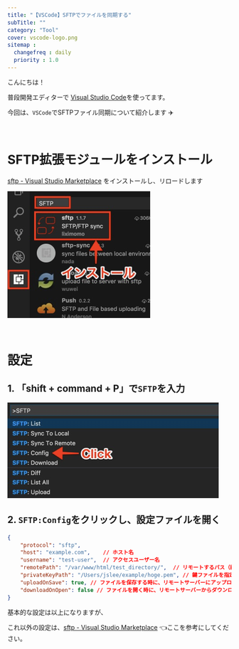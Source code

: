 ```yaml
---
title: "【VSCode】SFTPでファイルを同期する"
subTitle: ""
category: "Tool"
cover: vscode-logo.png
sitemap :
  changefreq : daily
  priority : 1.0
---
```


こんにちは！

普段開発エディターで [Visual Studio Code](https://code.visualstudio.com/)を使ってます。

今回は、`VSCode`でSFTPファイル同期について紹介します ✈️

<br>

# SFTP拡張モジュールをインストール

[sftp - Visual Studio Marketplace](https://marketplace.visualstudio.com/items?itemName=liximomo.sftp) をインストールし、リロードします

![](./img-1.png)

<br>

# 設定

## 1. 「shift + command + P」で`SFTP`を入力

![](./img-2.png)

## 2. `SFTP:Config`をクリックし、設定ファイルを開く

```json
{
    "protocol": "sftp",
    "host": "example.com",    // ホスト名
    "username": "test-user",  // アクセスユーザー名
    "remotePath": "/var/www/html/test_directory/",  // リモートするパス（絶対パス）
    "privateKeyPath": "/Users/jslee/example/hoge.pem", // 鍵ファイルを指定
    "uploadOnSave": true, // ファイルを保存する時に、リモートサーバーにアップロード
    "downloadOnOpen": false // ファイルを開く時に、リモートサーバーからダウンロード
}
```

基本的な設定は以上になりますが、

これ以外の設定は、[sftp - Visual Studio Marketplace](https://marketplace.visualstudio.com/items?itemName=liximomo.sftp) 👈ここを参考にしてください。
